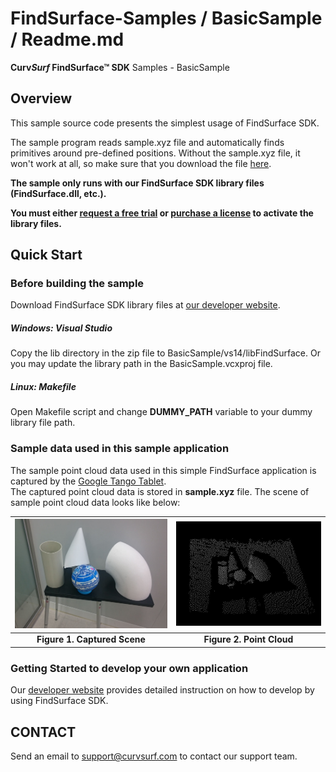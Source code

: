# FindSurface-Samples / BasicSample / Readme.md
**Curv*Surf* FindSurface™ SDK** Samples - BasicSample



Overview
--------

This sample source code presents the simplest usage of FindSurface SDK.

The sample program reads sample.xyz file and automatically finds primitives around pre-defined positions. Without the sample.xyz file, it won't work at all, so make sure that you download the file [here](https://github.com/CurvSurf/FindSurface-Sample-BasicSample/releases).

**The sample only runs with our FindSurface SDK library files (FindSurface.dll, etc.).**

**You must either [request a free trial](http://developers.curvsurf.com/licenses.jsp) or [purchase a license](https://developers.curvsurf.com/licenses.jsp) to activate the library files.**



Quick Start
------------

### Before building the sample

Download FindSurface SDK library files at [our developer website](https://developers.curvsurf.com/downloads.jsp).

##### Windows: Visual Studio

Copy the lib directory in the zip file to BasicSample/vs14/libFindSurface. Or you may update the library path in the BasicSample.vcxproj file. 

##### Linux: Makefile

Open Makefile script and change **DUMMY_PATH** variable to your dummy library file path.

### Sample data used in this sample application

The sample point cloud data used in this simple FindSurface application is captured by the [Google Tango Tablet](https://developers.google.com/tango/hardware/tablet).  
The captured point cloud data is stored in **sample.xyz** file.
The scene of sample point cloud data looks like below:

| <img src="Readme.images/sample.jpg" width="480" /> | <img src="Readme.images/sample_pc.jpg" width="480" /> |
| :--------------------------------------: | :--------------------------------------: |
|       **Figure 1. Captured Scene**       |        **Figure 2. Point Cloud**         |

### Getting Started to develop your own application

Our [developer website](https://developers.curvsurf.com/documentation.jsp) provides detailed instruction on how to develop by using FindSurface SDK.



CONTACT
-------

Send an email to support@curvsurf.com to contact our support team.

